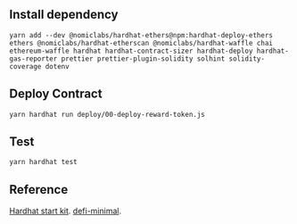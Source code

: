 ## Install dependency

```
yarn add --dev @nomiclabs/hardhat-ethers@npm:hardhat-deploy-ethers ethers @nomiclabs/hardhat-etherscan @nomiclabs/hardhat-waffle chai ethereum-waffle hardhat hardhat-contract-sizer hardhat-deploy hardhat-gas-reporter prettier prettier-plugin-solidity solhint solidity-coverage dotenv
```

## Deploy Contract

```
yarn hardhat run deploy/00-deploy-reward-token.js
```

## Test

```
yarn hardhat test
```

## Reference

[Hardhat start kit](https://github.com/smartcontractkit/hardhat-starter-kit).
[defi-minimal](https://github.com/smartcontractkit/defi-minimal).
